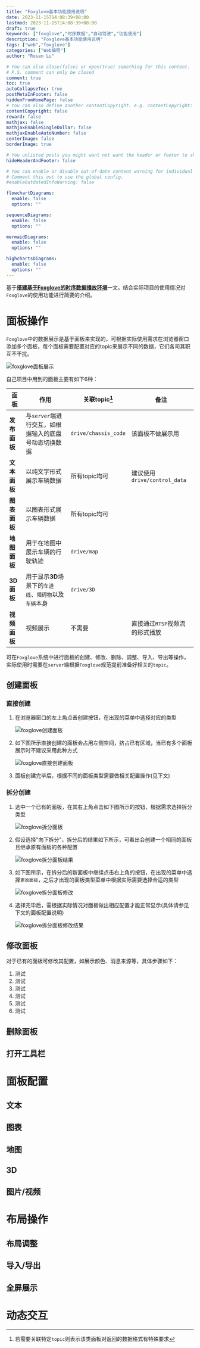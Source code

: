 ```yaml
---
title: "Foxglove基本功能使用说明"
date: 2023-11-15T14:08:39+08:00
lastmod: 2023-11-15T14:08:39+08:00
draft: true
keywords: ["foxglove","时序数据","自动驾驶","功能使用"]
description: "Foxglove基本功能使用说明"
tags: ["web","foxglove"]
categories: ["Web编程"]
author: "Rosen Lu"

# You can also close(false) or open(true) something for this content.
# P.S. comment can only be closed
comment: true
toc: true
autoCollapseToc: true
postMetaInFooter: false
hiddenFromHomePage: false
# You can also define another contentCopyright. e.g. contentCopyright: "This is another copyright."
contentCopyright: false
reward: false
mathjax: false
mathjaxEnableSingleDollar: false
mathjaxEnableAutoNumber: false
centerImage: false
borderImage: true

# You unlisted posts you might want not want the header or footer to show
hideHeaderAndFooter: false

# You can enable or disable out-of-date content warning for individual post.
# Comment this out to use the global config.
#enableOutdatedInfoWarning: false

flowchartDiagrams:
  enable: false
  options: ""

sequenceDiagrams: 
  enable: false
  options: ""

mermaidDiagrams: 
  enable: false
  options: ""

highchartsDiagrams: 
  enable: false
  options: ""
---
```


基于[**搭建基于Foxglove的时序数据播放环境**](/post/web/using-foxglove-to-render-time-sequence-data/)一文，结合实际项目的使用情况对`Foxglove`的使用功能进行简要的介绍。

<!--more-->

# 面板操作

`Foxglove`中的数据展示是基于面板来实现的，可根据实际使用需求在浏览器窗口添加多个面板，每个面板需要配置对应的topic来展示不同的数据，它们各司其职互不干扰。

![foxglove面板展示](/blog_img/web/foxglove-function-instructions/foxglove_panels_display.png "foxglove面板展示")

自己项目中用到的面板主要有如下6种：

| 面板         | 作用                                                   | 关联topic[^1]        | 备注                           |
| ------------ | ------------------------------------------------------ | -------------------- | ------------------------------ |
| **发布面板** | 与`server`端进行交互，如根据输入的底盘号动态切换数据   | `drive/chassis_code` | 该面板不做展示用               |
| **文本面板** | 以纯文字形式展示车辆数据                               | 所有topic均可        | 建议使用`drive/control_data`   |
| **图表面板** | 以图表形式展示车辆数据                                 | 所有topic均可        |                                |
| **地图面板** | 用于在地图中展示车辆的行驶轨迹                         | `drive/map`          |                                |
| **3D面板**   | 用于显示**3D**场景下的`车道线`、`障碍物`以及`车辆`本身 | `drive/3D`           |                                |
| **视频面板** | 视频展示                                               | 不需要               | 直接通过`RTSP`视频流的形式播放 |

可在`Foxglove`系统中进行面板的创建、修改、删除、调整、导入、导出等操作，实际使用时需要在`server`端根据`Foxglove`规范提前准备好相关的`topic`。

## 创建面板

### 直接创建

1. 在浏览器窗口的左上角点击创建按钮，在出现的菜单中选择对应的类型

   ![foxglove创建面板](/blog_img/web/foxglove-function-instructions/foxglove-create-panel.png "foxglove创建面板")

2. 如下图所示直接创建的面板会占用左侧空间，挤占已有区域，当已有多个面板展示时不建议采用此种方式

   ![foxglove直接创建面板](/blog_img/web/foxglove-function-instructions/foxglove-direct-create-panel-result.png "foxglove直接创建面板")

3. 面板创建完毕后，根据不同的面板类型需要做相关配置操作(见下文)

### 拆分创建

1. 选中一个已有的面板，在其右上角点击如下图所示的按钮，根据需求选择拆分类型

   ![foxglove拆分面板](/blog_img/web/foxglove-function-instructions/foxglove-split-panel.png "foxglove拆分面板")

2. 假设选择"向下拆分"，拆分后的结果如下所示，可看出会创建一个相同的面板且继承原有面板的各种配置

   ![foxglove拆分面板结果](/blog_img/web/foxglove-function-instructions/foxglove-split-panel-result.png "foxglove拆分面板结果")

3. 如下图所示，在拆分后的新面板中继续点击右上角的按钮，在出现的菜单中选择`更改面板`，之后才出现的面板类型菜单中根据实际需要选择合适的类型

   ![foxglove拆分面板修改](/blog_img/web/foxglove-function-instructions/foxglove-split-panel-change.png "foxglove拆分面板修改")

4. 选择完毕后，需根据实际情况对面板做出相应配置才能正常显示(具体请参见下文的面板配置说明)

   ![foxglove拆分面板修改结果](/blog_img/web/foxglove-function-instructions/foxglove-split-panel-change-result.png "foxglove拆分面板修改结果")

## 修改面板

对于已有的面板可修改其配置，如展示颜色、消息来源等，具体步骤如下：

1. 测试
2. 测试
3. 测试
4. 测试
5. 测试
6. 测试

## 删除面板

## 打开工具栏

# 面板配置

## 文本

## 图表

## 地图

## 3D

## 图片/视频

# 布局操作

## 布局调整

## 导入/导出

## 全屏展示

# 动态交互

[^1]: 若需要关联特定`topic`则表示该类面板对返回的数据格式有特殊要求